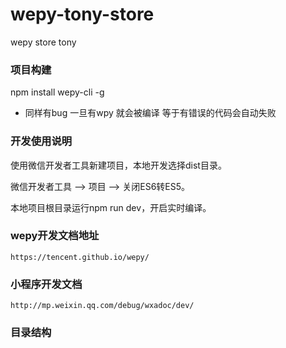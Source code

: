# wepy-tony-store
wepy store tony

### 项目构建
npm install wepy-cli -g

- 同样有bug 一旦有wpy 就会被编译 等于有错误的代码会自动失败

### 开发使用说明

使用微信开发者工具新建项目，本地开发选择dist目录。

微信开发者工具 --> 项目 --> 关闭ES6转ES5。

本地项目根目录运行npm run dev，开启实时编译。

### wepy开发文档地址
	https://tencent.github.io/wepy/

### 小程序开发文档
	http://mp.weixin.qq.com/debug/wxadoc/dev/

### 目录结构
